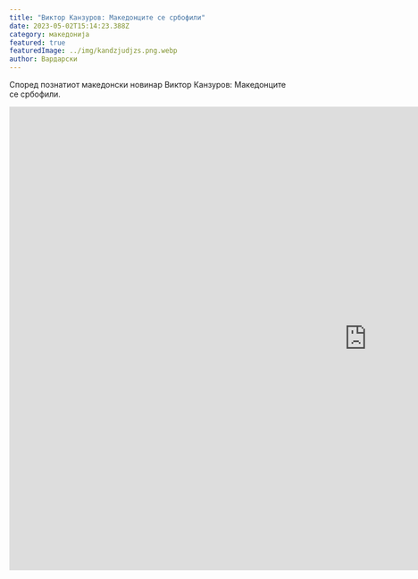 ```yaml
---
title: "Виктор Канзуров: Македонците се србофили"
date: 2023-05-02T15:14:23.388Z
category: македонија
featured: true
featuredImage: ../img/kandzjudjzs.png.webp
author: Вардарски
---
```


Според познатиот македонски новинар Виктор Канзуров: Македонците се србофили.

<iframe width="1280" height="829" src="https://www.youtube.com/embed/-Q0nEP4ZVF0" title="Виктор Канзуров: Македонците се србофили" frameborder="0" allow="accelerometer; autoplay; clipboard-write; encrypted-media; gyroscope; picture-in-picture; web-share" allowfullscreen></iframe>

